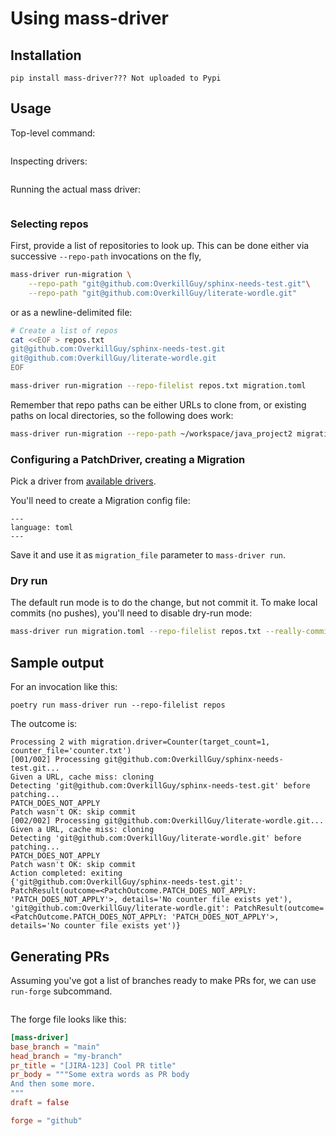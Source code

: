 # Using mass-driver


## Installation

```
pip install mass-driver??? Not uploaded to Pypi
```

## Usage

Top-level command:

```{program-output} poetry run mass-driver --help
```

Inspecting drivers:

```{program-output} poetry run mass-driver drivers --help
```

Running the actual mass driver:

```{program-output} poetry run mass-driver run-migration --help
```


### Selecting repos

First, provide a list of repositories to look up.
This can be done either via successive `--repo-path` invocations on the fly,
```sh
mass-driver run-migration \
    --repo-path "git@github.com:OverkillGuy/sphinx-needs-test.git"\
    --repo-path "git@github.com:OverkillGuy/literate-wordle.git"
```
 or
as a newline-delimited file:
```sh
# Create a list of repos
cat <<EOF > repos.txt
git@github.com:OverkillGuy/sphinx-needs-test.git
git@github.com:OverkillGuy/literate-wordle.git
EOF

mass-driver run-migration --repo-filelist repos.txt migration.toml
```

Remember that repo paths can be either URLs to clone from, or existing paths on
local directories, so the following does work:

```sh
mass-driver run-migration --repo-path ~/workspace/java_project2 migration.toml
```
### Configuring a PatchDriver, creating a Migration

Pick a driver from [available drivers](./drivers#available-drivers).

You'll need to create a Migration config file:

```{literalinclude} ../../src/mass_driver/tests/test_counterdriver/counter_config2.toml
---
language: toml
---
```

Save it and use it as `migration_file` parameter to `mass-driver run`.
### Dry run

The default run mode is to do the change, but not commit it.
To make local commits (no pushes), you'll need to disable dry-run mode:

```sh
mass-driver run migration.toml --repo-filelist repos.txt --really-commit-changes
```

## Sample output

For an invocation like this:
```shell
poetry run mass-driver run --repo-filelist repos
```

The outcome is:
```{code-block} none
Processing 2 with migration.driver=Counter(target_count=1, counter_file='counter.txt')
[001/002] Processing git@github.com:OverkillGuy/sphinx-needs-test.git...
Given a URL, cache miss: cloning
Detecting 'git@github.com:OverkillGuy/sphinx-needs-test.git' before patching...
PATCH_DOES_NOT_APPLY
Patch wasn't OK: skip commit
[002/002] Processing git@github.com:OverkillGuy/literate-wordle.git...
Given a URL, cache miss: cloning
Detecting 'git@github.com:OverkillGuy/literate-wordle.git' before patching...
PATCH_DOES_NOT_APPLY
Patch wasn't OK: skip commit
Action completed: exiting
{'git@github.com:OverkillGuy/sphinx-needs-test.git': PatchResult(outcome=<PatchOutcome.PATCH_DOES_NOT_APPLY: 'PATCH_DOES_NOT_APPLY'>, details='No counter file exists yet'), 'git@github.com:OverkillGuy/literate-wordle.git': PatchResult(outcome=<PatchOutcome.PATCH_DOES_NOT_APPLY: 'PATCH_DOES_NOT_APPLY'>, details='No counter file exists yet')}
```

## Generating PRs

Assuming you've got a list of branches ready to make PRs for, we can use `run-forge` subcommand.

```{program-output} poetry run mass-driver run-forge --help
```

The forge file looks like this:
```toml
[mass-driver]
base_branch = "main"
head_branch = "my-branch"
pr_title = "[JIRA-123] Cool PR title"
pr_body = """Some extra words as PR body
And then some more.
"""
draft = false

forge = "github"
```
